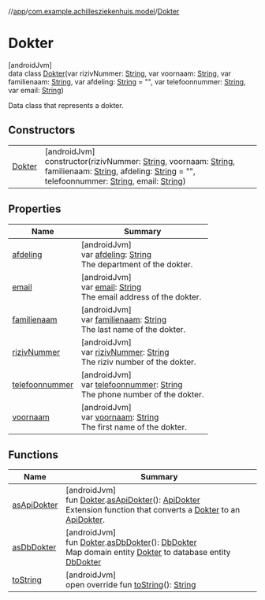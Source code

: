 //[app](../../../index.md)/[com.example.achillesziekenhuis.model](../index.md)/[Dokter](index.md)

# Dokter

[androidJvm]\
data class [Dokter](index.md)(var rizivNummer: [String](https://kotlinlang.org/api/latest/jvm/stdlib/kotlin/-string/index.html), var voornaam: [String](https://kotlinlang.org/api/latest/jvm/stdlib/kotlin/-string/index.html), var familienaam: [String](https://kotlinlang.org/api/latest/jvm/stdlib/kotlin/-string/index.html), var afdeling: [String](https://kotlinlang.org/api/latest/jvm/stdlib/kotlin/-string/index.html) = &quot;&quot;, var telefoonnummer: [String](https://kotlinlang.org/api/latest/jvm/stdlib/kotlin/-string/index.html), var email: [String](https://kotlinlang.org/api/latest/jvm/stdlib/kotlin/-string/index.html))

Data class that represents a dokter.

## Constructors

| | |
|---|---|
| [Dokter](-dokter.md) | [androidJvm]<br>constructor(rizivNummer: [String](https://kotlinlang.org/api/latest/jvm/stdlib/kotlin/-string/index.html), voornaam: [String](https://kotlinlang.org/api/latest/jvm/stdlib/kotlin/-string/index.html), familienaam: [String](https://kotlinlang.org/api/latest/jvm/stdlib/kotlin/-string/index.html), afdeling: [String](https://kotlinlang.org/api/latest/jvm/stdlib/kotlin/-string/index.html) = &quot;&quot;, telefoonnummer: [String](https://kotlinlang.org/api/latest/jvm/stdlib/kotlin/-string/index.html), email: [String](https://kotlinlang.org/api/latest/jvm/stdlib/kotlin/-string/index.html)) |

## Properties

| Name | Summary |
|---|---|
| [afdeling](afdeling.md) | [androidJvm]<br>var [afdeling](afdeling.md): [String](https://kotlinlang.org/api/latest/jvm/stdlib/kotlin/-string/index.html)<br>The department of the dokter. |
| [email](email.md) | [androidJvm]<br>var [email](email.md): [String](https://kotlinlang.org/api/latest/jvm/stdlib/kotlin/-string/index.html)<br>The email address of the dokter. |
| [familienaam](familienaam.md) | [androidJvm]<br>var [familienaam](familienaam.md): [String](https://kotlinlang.org/api/latest/jvm/stdlib/kotlin/-string/index.html)<br>The last name of the dokter. |
| [rizivNummer](riziv-nummer.md) | [androidJvm]<br>var [rizivNummer](riziv-nummer.md): [String](https://kotlinlang.org/api/latest/jvm/stdlib/kotlin/-string/index.html)<br>The riziv number of the dokter. |
| [telefoonnummer](telefoonnummer.md) | [androidJvm]<br>var [telefoonnummer](telefoonnummer.md): [String](https://kotlinlang.org/api/latest/jvm/stdlib/kotlin/-string/index.html)<br>The phone number of the dokter. |
| [voornaam](voornaam.md) | [androidJvm]<br>var [voornaam](voornaam.md): [String](https://kotlinlang.org/api/latest/jvm/stdlib/kotlin/-string/index.html)<br>The first name of the dokter. |

## Functions

| Name | Summary |
|---|---|
| [asApiDokter](../../com.example.achillesziekenhuis.network/as-api-dokter.md) | [androidJvm]<br>fun [Dokter](index.md).[asApiDokter](../../com.example.achillesziekenhuis.network/as-api-dokter.md)(): [ApiDokter](../../com.example.achillesziekenhuis.network/-api-dokter/index.md)<br>Extension function that converts a [Dokter](index.md) to an [ApiDokter](../../com.example.achillesziekenhuis.network/-api-dokter/index.md). |
| [asDbDokter](../../com.example.achillesziekenhuis.data.database/as-db-dokter.md) | [androidJvm]<br>fun [Dokter](index.md).[asDbDokter](../../com.example.achillesziekenhuis.data.database/as-db-dokter.md)(): [DbDokter](../../com.example.achillesziekenhuis.data.database/-db-dokter/index.md)<br>Map domain entity [Dokter](index.md) to database entity [DbDokter](../../com.example.achillesziekenhuis.data.database/-db-dokter/index.md) |
| [toString](to-string.md) | [androidJvm]<br>open override fun [toString](to-string.md)(): [String](https://kotlinlang.org/api/latest/jvm/stdlib/kotlin/-string/index.html) |

